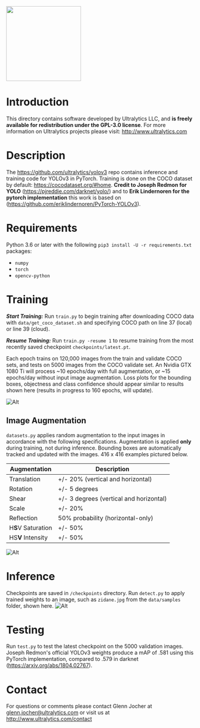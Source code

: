 <img src="https://storage.googleapis.com/ultralytics/UltralyticsLogoName1000×676.png" width="200">  

# Introduction

This directory contains software developed by Ultralytics LLC, and **is freely available for redistribution under the GPL-3.0 license**. For more information on Ultralytics projects please visit:
http://www.ultralytics.com  

# Description

The https://github.com/ultralytics/yolov3 repo contains inference and training code for YOLOv3 in PyTorch. Training is done on the COCO dataset by default: https://cocodataset.org/#home. **Credit to Joseph Redmon for YOLO** (https://pjreddie.com/darknet/yolo/) and to **Erik Lindernoren for the pytorch implementation** this work is based on (https://github.com/eriklindernoren/PyTorch-YOLOv3).

# Requirements

Python 3.6 or later with the following `pip3 install -U -r requirements.txt` packages:

- `numpy`
- `torch`
- `opencv-python`

# Training

***Start Training:*** Run `train.py` to begin training after downloading COCO data with `data/get_coco_dataset.sh` and specifying COCO path on line 37 (local) or line 39 (cloud).

***Resume Training:*** Run `train.py -resume 1` to resume training from the most recently saved checkpoint `checkpoints/latest.pt`.

Each epoch trains on 120,000 images from the train and validate COCO sets, and tests on 5000 images from the COCO validate set. An Nvidia GTX 1080 Ti will process ~10 epochs/day with full augmentation, or ~15 epochs/day without input image augmentation. Loss plots for the bounding boxes, objectness and class confidence should appear similar to results shown here (results in progress to 160 epochs, will update).

![Alt](https://github.com/ultralytics/yolov3/blob/master/data/coco_training_loss.png "coco training loss")

## Image Augmentation

`datasets.py` applies random augmentation to the input images in accordance with the following specifications. Augmentation is applied **only** during training, not during inference. Bounding boxes are automatically tracked and updated with the images. 416 x 416 examples pictured below.

Augmentation | Description
--- | ---
Translation | +/- 20% (vertical and horizontal)
Rotation | +/- 5 degrees
Shear | +/- 3 degrees (vertical and horizontal)
Scale | +/- 20%
Reflection | 50% probability (horizontal-only)
H**S**V Saturation | +/- 50%
HS**V** Intensity | +/- 50%

![Alt](https://github.com/ultralytics/yolov3/blob/master/data/coco_augmentation_examples.jpg "coco image augmentation")

# Inference

Checkpoints are saved in `/checkpoints` directory. Run `detect.py` to apply trained weights to an image, such as `zidane.jpg` from the `data/samples` folder, shown here.
![Alt](https://github.com/ultralytics/yolov3/blob/master/data/zidane_result.jpg "inference example")

# Testing

Run `test.py` to test the latest checkpoint on the 5000 validation images. Joseph Redmon's official YOLOv3 weights produce a mAP of .581 using this PyTorch implementation, compared to .579 in darknet (https://arxiv.org/abs/1804.02767).

# Contact

For questions or comments please contact Glenn Jocher at glenn.jocher@ultralytics.com or visit us at http://www.ultralytics.com/contact
